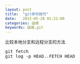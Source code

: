 ```yaml
---
layout: post
title:  "git命令技巧"
date:   2015-05-28 01:21:00
categories: 运维
keywords: 运维,git
---
```


比较本地分支和远程分支的方法
<pre>
git fetch
git log -p HEAD..FETCH_HEAD
</pre>
